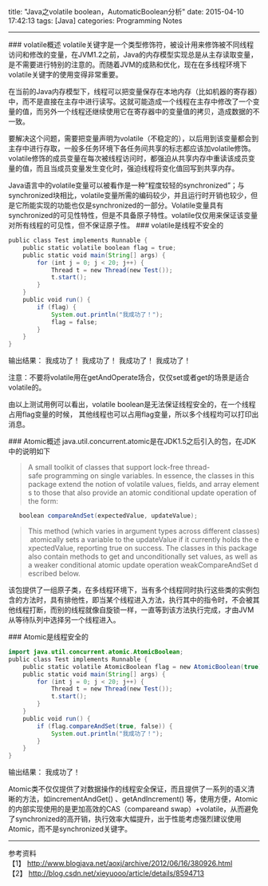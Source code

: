 title: "Java之volatile boolean，AutomaticBoolean分析"
date: 2015-04-10 17:42:13
tags: [Java]
categories: Programming Notes

---
### volatile概述
volatile关键字是一个类型修饰符，被设计用来修饰被不同线程访问和修改的变量，在JVM1.2之前，Java的内存模型实现总是从主存读取变量，是不需要进行特别的注意的。而随着JVM的成熟和优化，现在在多线程环境下volatile关键字的使用变得非常重要。

在当前的Java内存模型下，线程可以把变量保存在本地内存（比如机器的寄存器）中，而不是直接在主存中进行读写。这就可能造成一个线程在主存中修改了一个变量的值，而另外一个线程还继续使用它在寄存器中的变量值的拷贝，造成数据的不一致。

要解决这个问题，需要把变量声明为volatile（不稳定的），以后用到该变量都会到主存中进行存取，一般多任务环境下各任务间共享的标志都应该加volatile修饰。volatile修饰的成员变量在每次被线程访问时，都强迫从共享内存中重读该成员变量的值，而且当成员变量发生变化时，强迫线程将变化值回写到共享内存。

Java语言中的volatile变量可以被看作是一种“程度较轻的synchronized”；与synchronized块相比，volatile变量所需的编码较少，并且运行时开销也较少，但是它所能实现的功能也仅是synchronized的一部分。Volatile变量具有synchronized的可见性特性，但是不具备原子特性。volatile仅仅用来保证该变量对所有线程的可见性，但不保证原子性。
### volatile是线程不安全的
```java
public class Test implements Runnable {
    public static volatile boolean flag = true;
    public static void main(String[] args) {
        for (int j = 0; j < 20; j++) {
            Thread t = new Thread(new Test());
            t.start();
        }
    }
    public void run() {
        if (flag) {
            System.out.println("我成功了！");
            flag = false;
        }
    }
}
```
输出结果：
我成功了！
我成功了！
我成功了！
我成功了！

注意：不要将volatile用在getAndOperate场合，仅仅set或者get的场景是适合volatile的。

由以上测试用例可以看出，volatile boolean是无法保证线程安全的，在一个线程占用flag变量的时候，
其他线程也可以占用flag变量，所以多个线程均可以打印出消息。

### Atomic概述
java.util.concurrent.atomic是在JDK1.5之后引入的包，在JDK中的说明如下
>A small toolkit of classes that support lock-free thread-safe programming on single variables. In essence, the classes in this package extend the notion of volatile values, fields, and array elements to those that also provide an atomic conditional update operation of the form:

```java   
   boolean compareAndSet(expectedValue, updateValue);
```

>This method (which varies in argument types across different classes) atomically sets a variable to the updateValue if it currently holds the expectedValue, reporting true on success. The classes in this package also contain methods to get and unconditionally set values, as well as a weaker conditional atomic update operation weakCompareAndSet described below.

该包提供了一组原子类，在多线程环境下，当有多个线程同时执行这些类的实例包含的方法时，具有排他性，即当某个线程进入方法，执行其中的指令时，不会被其他线程打断，而别的线程就像自旋锁一样，一直等到该方法执行完成，才由JVM从等待队列中选择另一个线程进入。

### Atomic是线程安全的
```java
import java.util.concurrent.atomic.AtomicBoolean;
public class Test implements Runnable {
    public static volatile AtomicBoolean flag = new AtomicBoolean(true);
    public static void main(String[] args) {
        for (int j = 0; j < 20; j++) {
            Thread t = new Thread(new Test());
            t.start();
        }
    }
    public void run() {
        if (flag.compareAndSet(true, false)) {
            System.out.println("我成功了！");
        }
    }
}
```
输出结果：
我成功了！

Atomic类不仅仅提供了对数据操作的线程安全保证，而且提供了一系列的语义清晰的方法，如incrementAndGet() 、getAndIncrement() 等，使用方便，Atomic的内部实现使用的是更加高效的CAS（compareand swap）+volatile，从而避免了synchronized的高开销，执行效率大幅提升，出于性能考虑强烈建议使用Atomic，而不是synchronized关键字。

---
参考资料
【1】 http://www.blogjava.net/aoxj/archive/2012/06/16/380926.html
【2】 http://blog.csdn.net/xieyuooo/article/details/8594713

